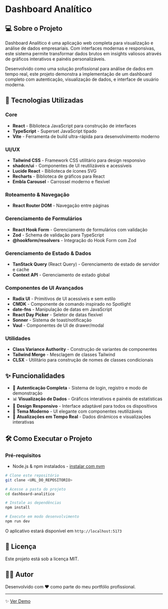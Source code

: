 # Dashboard Analítico

## 💻 Sobre o Projeto

Dashboard Analítico é uma aplicação web completa para visualização e análise de dados empresariais. Com interfaces modernas e responsivas, este sistema permite transformar dados brutos em insights valiosos através de gráficos interativos e painéis personalizáveis.

Desenvolvido como uma solução profissional para análise de dados em tempo real, este projeto demonstra a implementação de um dashboard completo com autenticação, visualização de dados, e interface de usuário moderna.

## 🚀 Tecnologias Utilizadas

### Core
- **React** - Biblioteca JavaScript para construção de interfaces
- **TypeScript** - Superset JavaScript tipado
- **Vite** - Ferramenta de build ultra-rápida para desenvolvimento moderno

### UI/UX
- **Tailwind CSS** - Framework CSS utilitário para design responsivo
- **shadcn/ui** - Componentes de UI reutilizáveis e acessíveis
- **Lucide React** - Biblioteca de ícones SVG
- **Recharts** - Biblioteca de gráficos para React
- **Embla Carousel** - Carrossel moderno e flexível

### Roteamento & Navegação
- **React Router DOM** - Navegação entre páginas

### Gerenciamento de Formulários
- **React Hook Form** - Gerenciamento de formulários com validação
- **Zod** - Schema de validação para TypeScript
- **@hookform/resolvers** - Integração do Hook Form com Zod

### Gerenciamento de Estado & Dados
- **TanStack Query** (React Query) - Gerenciamento de estado de servidor e cache
- **Context API** - Gerenciamento de estado global

### Componentes de UI Avançados
- **Radix UI** - Primitivos de UI acessíveis e sem estilo
- **CMDK** - Componente de comando inspirado no Spotlight
- **date-fns** - Manipulação de datas em JavaScript
- **React Day Picker** - Seletor de datas flexível
- **Sonner** - Sistema de toast/notificação
- **Vaul** - Componentes de UI de drawer/modal

### Utilidades
- **Class Variance Authority** - Construção de variantes de componentes
- **Tailwind Merge** - Mesclagem de classes Tailwind
- **CLSX** - Utilitário para construção de nomes de classes condicionais

## ✨ Funcionalidades

- 🔐 **Autenticação Completa** - Sistema de login, registro e modo de demonstração
- 📊 **Visualização de Dados** - Gráficos interativos e painéis de estatísticas
- 📱 **Design Responsivo** - Interface adaptável para todos os dispositivos
- 🎨 **Tema Moderno** - UI elegante com componentes reutilizáveis
- 🔄 **Atualizações em Tempo Real** - Dados dinâmicos e visualizações interativas

## 🛠️ Como Executar o Projeto

### Pré-requisitos

- Node.js & npm instalados - [instalar com nvm](https://github.com/nvm-sh/nvm#installing-and-updating)

```sh
# Clone este repositório
git clone <URL_DO_REPOSITORIO>

# Acesse a pasta do projeto
cd dashboard-analitico

# Instale as dependências
npm install

# Execute em modo desenvolvimento
npm run dev
```

O aplicativo estará disponível em `http://localhost:5173`

## 📝 Licença

Este projeto está sob a licença MIT.

## 👨‍💻 Autor

Desenvolvido com ❤️ como parte do meu portfólio profissional.

---

✨ [Ver Demo]([https://lovable.dev/projects/1b2c6305-424c-4f5c-94d3-db728000bbbe](https://dashbord-analytics.vercel.app/dashboard))
